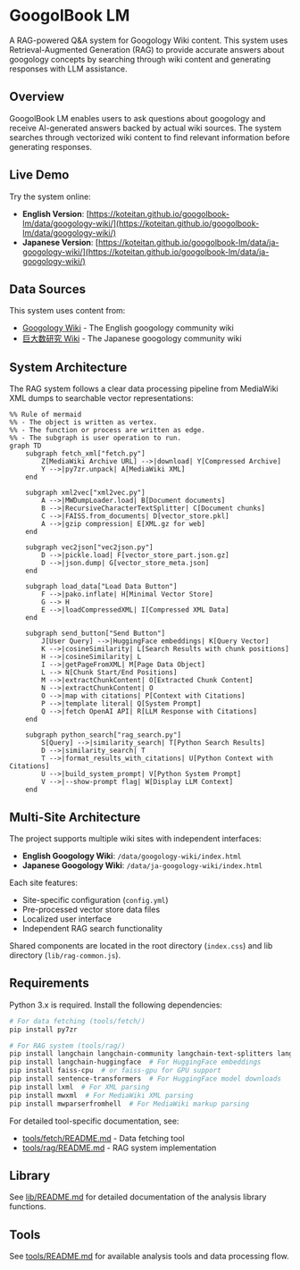 # GoogolBook LM

A RAG-powered Q&A system for Googology Wiki content. This system uses Retrieval-Augmented Generation (RAG) to provide accurate answers about googology concepts by searching through wiki content and generating responses with LLM assistance.

## Overview

GoogolBook LM enables users to ask questions about googology and receive AI-generated answers backed by actual wiki sources. The system searches through vectorized wiki content to find relevant information before generating responses.

## Live Demo

Try the system online:
- **English Version**: [https://koteitan.github.io/googolbook-lm/data/googology-wiki/](https://koteitan.github.io/googolbook-lm/data/googology-wiki/)
- **Japanese Version**: [https://koteitan.github.io/googolbook-lm/data/ja-googology-wiki/](https://koteitan.github.io/googolbook-lm/data/ja-googology-wiki/)

## Data Sources

This system uses content from:
- [Googology Wiki](https://googology.fandom.com/) - The English googology community wiki
- [巨大数研究 Wiki](https://googology.fandom.com/ja/) - The Japanese googology community wiki

## System Architecture

The RAG system follows a clear data processing pipeline from MediaWiki XML dumps to searchable vector representations:

```mermaid
%% Rule of mermaid
%% - The object is written as vertex.
%% - The function or process are written as edge.
%% - The subgraph is user operation to run.
graph TD
    subgraph fetch_xml["fetch.py"]
        Z[MediaWiki Archive URL] -->|download| Y[Compressed Archive]
        Y -->|py7zr.unpack| A[MediaWiki XML]
    end
    
    subgraph xml2vec["xml2vec.py"]
        A -->|MWDumpLoader.load| B[Document documents]
        B -->|RecursiveCharacterTextSplitter| C[Document chunks]
        C -->|FAISS.from_documents| D[vector_store.pkl]
        A -->|gzip compression| E[XML.gz for web]
    end
    
    subgraph vec2json["vec2json.py"]
        D -->|pickle.load| F[vector_store_part.json.gz]
        D -->|json.dump| G[vector_store_meta.json]
    end
    
    subgraph load_data["Load Data Button"]
        F -->|pako.inflate| H[Minimal Vector Store]
        G --> H
        E -->|loadCompressedXML| I[Compressed XML Data]
    end
    
    subgraph send_button["Send Button"]
        J[User Query] -->|HuggingFace embeddings| K[Query Vector]
        K -->|cosineSimilarity| L[Search Results with chunk positions]
        H -->|cosineSimilarity| L
        I -->|getPageFromXML| M[Page Data Object]
        L --> N[Chunk Start/End Positions]
        M -->|extractChunkContent| O[Extracted Chunk Content]
        N -->|extractChunkContent| O
        O -->|map with citations| P[Context with Citations]
        P -->|template literal| Q[System Prompt]
        Q -->|fetch OpenAI API| R[LLM Response with Citations]
    end
    
    subgraph python_search["rag_search.py"]
        S[Query] -->|similarity_search| T[Python Search Results]
        D -->|similarity_search| T
        T -->|format_results_with_citations| U[Python Context with Citations]
        U -->|build_system_prompt| V[Python System Prompt]
        V -->|--show-prompt flag| W[Display LLM Context]
    end
```

## Multi-Site Architecture

The project supports multiple wiki sites with independent interfaces:

- **English Googology Wiki**: `/data/googology-wiki/index.html`
- **Japanese Googology Wiki**: `/data/ja-googology-wiki/index.html`

Each site features:
- Site-specific configuration (`config.yml`)
- Pre-processed vector store data files
- Localized user interface
- Independent RAG search functionality

Shared components are located in the root directory (`index.css`) and lib directory (`lib/rag-common.js`).

## Requirements

Python 3.x is required. Install the following dependencies:

```bash
# For data fetching (tools/fetch/)
pip install py7zr

# For RAG system (tools/rag/)
pip install langchain langchain-community langchain-text-splitters langchain-openai
pip install langchain-huggingface  # For HuggingFace embeddings
pip install faiss-cpu  # or faiss-gpu for GPU support
pip install sentence-transformers  # For HuggingFace model downloads
pip install lxml  # For XML parsing
pip install mwxml  # For MediaWiki XML parsing
pip install mwparserfromhell  # For MediaWiki markup parsing
```

For detailed tool-specific documentation, see:
- [tools/fetch/README.md](tools/fetch/README.md) - Data fetching tool
- [tools/rag/README.md](tools/rag/README.md) - RAG system implementation

## Library

See [lib/README.md](lib/README.md) for detailed documentation of the analysis library functions.

## Tools

See [tools/README.md](tools/README.md) for available analysis tools and data processing flow.
